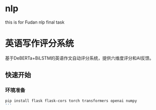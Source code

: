 # nlp
this is for Fudan nlp final task

# 英语写作评分系统

基于DeBERTa+BiLSTM的英语作文自动评分系统，提供六维度评分和AI反馈。

## 快速开始

### 环境准备
```bash
pip install flask flask-cors torch transformers openai numpy
'''
